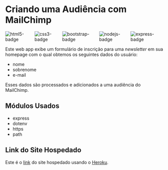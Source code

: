 # Criando uma Audiência com MailChimp

<div style="display: flex; flex-direction: row;">
  <img alt="html5-badge" src="https://img.shields.io/badge/HTML5-E34F26?style=for-the-badge&logo=html5&logoColor=white">
  <img alt="css3-badge" src="https://img.shields.io/badge/CSS3-1572B6?style=for-the-badge&logo=css3&logoColor=white">
  <img alt="bootstrap-badge" src="https://img.shields.io/badge/Bootstrap-563D7C?style=for-the-badge&logo=bootstrap&logoColor=white">
  <img alt="nodejs-badge" src="https://img.shields.io/badge/Node.js-43853D?style=for-the-badge&logo=node.js&logoColor=white">
  <img alt="express-badge" src="https://img.shields.io/badge/Express.js-404D59?style=for-the-badge">
</div>

Este web app exibe um formulário de inscrição para uma _newsletter_ em sua homepage com o qual obtemos os seguintes dados do usuário:

-   nome
-   sobrenome
-   e-mail

Esses dados são processados e adicionados a uma audiência do MailChimp.

## Módulos Usados

-   express
-   dotenv
-   https
-   path


## Link do Site Hospedado

Este é o [link](https://polar-basin-00356.herokuapp.com/) do site hospedado usando o [Heroku](https://www.heroku.com/).
